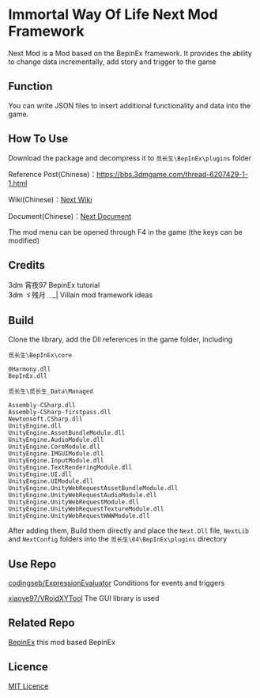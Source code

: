 # Immortal Way Of Life Next Mod Framework

Next Mod is a Mod based on the BepinEx framework. It provides the ability to change data incrementally, add story and trigger to the game

## Function
You can write JSON files to insert additional functionality and data into the game.

## How To Use
Download the package and decompress it to `觅长生\BepInEx\plugins` folder

Reference Post(Chinese)：https://bbs.3dmgame.com/thread-6207429-1-1.html

Wiki(Chinese)：[Next Wiki](https://michangshengnext.fandom.com/zh/wiki/%E8%A7%85%E9%95%BF%E7%94%9FNext_Wiki)

Document(Chinese)：[Next Document](doc/Next文档.md)

The mod menu can be opened through F4 in the game (the keys can be modified)

## Credits
3dm  宵夜97  BepinEx tutorial<br>
3dm  ゞ残月﹎_|  Villain mod framework ideas<br>

## Build

Clone the library, add the Dll references in the game folder, including

`觅长生\BepInEx\core`
```
0Harmony.dll
BepInEx.dll
```
`觅长生\觅长生_Data\Managed`
```
Assembly-CSharp.dll
Assembly-CSharp-firstpass.dll
Newtonsoft.CSharp.dll
UnityEngine.dll
UnityEngine.AssetBundleModule.dll
UnityEngine.AudioModule.dll
UnityEngine.CoreModule.dll
UnityEngine.IMGUIModule.dll
UnityEngine.InputModule.dll
UnityEngine.TextRenderingModule.dll
UnityEngine.UI.dll
UnityEngine.UIModule.dll
UnityEngine.UnityWebRequestAssetBundleModule.dll
UnityEngine.UnityWebRequestAudioModule.dll
UnityEngine.UnityWebRequestModule.dll
UnityEngine.UnityWebRequestTextureModule.dll
UnityEngine.UnityWebRequestWWWModule.dll
```

After adding them, Build them directly and place the `Next.Dll` file, `NextLib` and `NextConfig` folders into the `觅长生\64\BepInEx\plugins` directory

## Use Repo
[codingseb/ExpressionEvaluator](https://github.com/codingseb/ExpressionEvaluator) Conditions for events and triggers

[xiaoye97/VRoidXYTool](https://github.com/xiaoye97/VRoidXYTool) The GUI library is used

## Related Repo
[BepinEx](https://github.com/BepInEx/BepInEx) this mod based BepinEx

## Licence
[MIT Licence](https://github.com/magicskysword/Next/blob/main/LICENSE)
